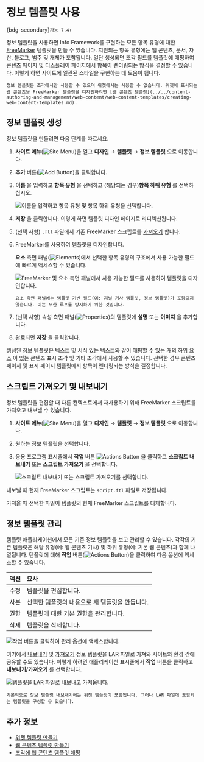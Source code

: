 # 정보 템플릿 사용

{bdg-secondary}`가능 7.4+`

정보 템플릿을 사용하면 Info Framework를 구현하는 모든 항목 유형에 대한 [FreeMarker](https://freemarker.apache.org/) 템플릿을 만들 수 있습니다. 지원되는 항목 유형에는 웹 콘텐츠, 문서, 자산, 블로그, 범주 및 개체가 포함됩니다. 일단 생성되면 조각 필드를 템플릿에 매핑하여 콘텐츠 페이지 및 디스플레이 페이지에서 항목이 렌더링되는 방식을 결정할 수 있습니다. 이렇게 하면 사이트에 일관된 스타일을 구현하는 데 도움이 됩니다.

```{important}
정보 템플릿은 조각에서만 사용할 수 있으며 위젯에서는 사용할 수 없습니다. 위젯에 표시되는 웹 콘텐츠용 FreeMarker 템플릿을 디자인하려면 [웹 콘텐츠 템플릿](../../content-authoring-and-management/web-content/web-content-templates/creating-web-content-templates.md).
```

## 정보 템플릿 생성

정보 템플릿을 만들려면 다음 단계를 따르세요.

1. **사이트 메뉴**(![Site Menu](../../images/icon-product-menu.png))을 열고 **디자인** &rarr; **템플릿** &rarr; **정보 템플릿** 으로 이동합니다.

1. **추가** 버튼(![Add Button](../../images/icon-add.png))을 클릭합니다.

1. **이름** 을 입력하고 **항목 유형** 을 선택하고 (해당되는 경우)**항목 하위 유형** 를 선택하십시오.
   
   ![이름을 입력하고 항목 유형 및 항목 하위 유형을 선택합니다.](./using-information-templates/images/01.png)

1. **저장** 을 클릭합니다. 이렇게 하면 템플릿 디자인 페이지로 리디렉션됩니다.

1. (선택 사항) `.ftl` 파일에서 기존 FreeMarker 스크립트를 [가져오기](#importing-and-exporting-scripts) 합니다.

1. FreeMarker를 사용하여 템플릿을 디자인합니다.
   
   **요소** 측면 패널(![Elements](../../images/icon-list-ul.png))에서 선택한 항목 유형의 구조에서 사용 가능한 필드에 빠르게 액세스할 수 있습니다.
   
   ![FreeMarker 및 요소 측면 패널에서 사용 가능한 필드를 사용하여 템플릿을 디자인합니다.](./using-information-templates/images/02.png) 

   ```{note}
   요소 측면 패널에는 템플릿 기반 필드(예: 저널 기사 템플릿, 정보 템플릿)가 포함되지 않습니다. 이는 무한 루프를 방지하기 위한 것입니다.
   ```

1. (선택 사항) 속성 측면 패널(![Properties](../../images/icon-cog3.png))의 템플릿에 **설명** 또는 **이미지** 을 추가합니다.

1. 완료되면 **저장** 을 클릭합니다.

생성된 정보 템플릿은 텍스트 및 서식 있는 텍스트와 같이 매핑할 수 있는 [개의 하위 요소](../creating-pages/page-fragments-and-widgets/using-fragments/configuring-fragments/fragment-sub-elements-reference.md) 이 있는 콘텐츠 표시 조각 및 기타 조각에서 사용할 수 있습니다. 선택한 경우 콘텐츠 페이지 및 표시 페이지 템플릿에서 항목이 렌더링되는 방식을 결정합니다.

## 스크립트 가져오기 및 내보내기

정보 템플릿을 편집할 때 다른 컨텍스트에서 재사용하기 위해 FreeMarker 스크립트를 가져오고 내보낼 수 있습니다.

1. **사이트 메뉴**(![Site Menu](../../images/icon-product-menu.png))을 열고 **디자인** &rarr; **템플릿** &rarr; **정보 템플릿** 으로 이동합니다.

1. 원하는 정보 템플릿을 선택합니다.

1. 응용 프로그램 표시줄에서 **작업** 버튼 ![Actions Button](../../images/icon-actions.png) 을 클릭하고 **스크립트 내보내기** 또는 **스크립트 가져오기** 을 선택합니다.
   
   ![스크립트 내보내기 또는 스크립트 가져오기를 선택합니다.](./using-information-templates/images/03.png)

내보낼 때 현재 FreeMarker 스크립트는 `script.ftl` 파일로 저장됩니다.

가져올 때 선택한 파일이 템플릿의 현재 FreeMarker 스크립트를 대체합니다.

## 정보 템플릿 관리

템플릿 애플리케이션에서 모든 기존 정보 템플릿을 보고 관리할 수 있습니다. 각각의 기존 템플릿은 해당 유형(예: 웹 콘텐츠 기사) 및 하위 유형(예: 기본 웹 콘텐츠)과 함께 나열됩니다. 템플릿에 대해 **작업** 버튼(![Actions Button](../../images/icon-actions.png))을 클릭하여 다음 옵션에 액세스할 수 있습니다.

| 액션 | 묘사                         |
|:-- |:-------------------------- |
| 수정 | 템플릿을 편집합니다.                |
| 사본 | 선택한 템플릿의 내용으로 새 템플릿을 만듭니다. |
| 권한 | 템플릿에 대한 기본 권한을 관리합니다.      |
| 삭제 | 템플릿을 삭제합니다.                |


![작업 버튼을 클릭하여 관리 옵션에 액세스합니다.](./using-information-templates/images/04.png)

여기에서 [내보내기](#exporting-templates) 및 [가져오기](#importing-templates) 정보 템플릿을 LAR 파일로 가져와 사이트와 환경 간에 공유할 수도 있습니다. 이렇게 하려면 애플리케이션 표시줄에서 **작업** 버튼을 클릭하고 **내보내기/가져오기** 를 선택합니다.

![템플릿을 LAR 파일로 내보내고 가져옵니다.](./using-information-templates/images/05.png)

```{note}
기본적으로 정보 템플릿 내보내기에는 위젯 템플릿이 포함됩니다. 그러나 LAR 파일에 포함되는 템플릿을 구성할 수 있습니다.
```

## 추가 정보

* [위젯 템플릿 만들기](../creating-pages/using-widget-pages/styling-widgets/creating-a-widget-template.md)
* [웹 콘텐츠 템플릿 만들기](../../content-authoring-and-management/web-content/web-content-templates/creating-web-content-templates.md)
* [조각에 웹 콘텐츠 템플릿 매핑](../../content-authoring-and-management/web-content/web-content-templates/mapping-web-content-templates-to-fragments.md)

